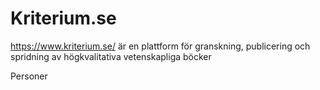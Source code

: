 # Kriterium.se
https://www.kriterium.se/  är en plattform för granskning, publicering och spridning av högkvalitativa vetenskapliga böcker


 Personer
